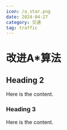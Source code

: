 ```yaml
---
icon: /a_star.png
date: 2024-04-27
category: 交通
tag: traffic
---
```


# 改进A*算法

## Heading 2

Here is the content.

### Heading 3

Here is the content.
